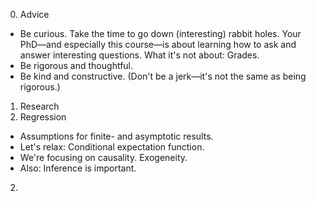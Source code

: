 

0. Advice
  - Be curious. Take the time to go down (interesting) rabbit holes. Your PhD—and especially this course—is about learning how to ask and answer interesting questions. What it's not about: Grades.
  - Be rigorous and thoughtful.
  - Be kind and constructive. (Don't be a jerk—it's not the same as being rigorous.)
1. Research
2. Regression
  - Assumptions for finite- and asymptotic results.
  - Let's relax: Conditional expectation function.
  - We're focusing on causality. Exogeneity.
  - Also: Inference is important.
2.
